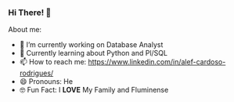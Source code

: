 ### Hi There! 👋


About me:
- 🔭 I’m currently working on Database Analyst
- 🌱 Currently learning about Python and Pl/SQL
- 📫 How to reach me: https://www.linkedin.com/in/alef-cardoso-rodrigues/
- 😄 Pronouns: He
- 🤓 Fun Fact: I **LOVE** My Family and Fluminense
